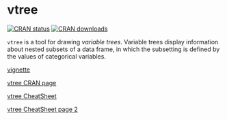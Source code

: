 vtree
=====

[![CRAN
status](http://www.r-pkg.org/badges/version/vtree)](https://cran.r-project.org/package=vtree)
[![CRAN
downloads](https://cranlogs.r-pkg.org/badges/grand-total/vtree)](https://cranlogs.r-pkg.org/badges/grand-total/vtree)


`vtree` is a tool for drawing *variable trees*. Variable trees display information about nested subsets of a data frame, in which the subsetting is defined by the values of categorical variables.

[vignette](https://cran.r-project.org/web/packages/vtree/vignettes/vtree.html)

[vtree CRAN page](https://cran.r-project.org/package=vtree)

[vtree CheatSheet](https://github.com/nbarrowman/vtree/blob/master/cheatsheets/vtree_cheatsheet_v0.0.7.pdf)

[vtree CheatSheet page 2](https://github.com/nbarrowman/vtree/blob/master/cheatsheets/vtree_cheatsheet_page2.pdf)
